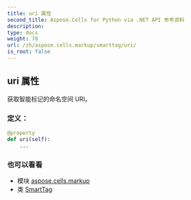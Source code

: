 ```yaml
---
title: uri 属性
second_title: Aspose.Cells for Python via .NET API 参考资料
description:
type: docs
weight: 70
url: /zh/aspose.cells.markup/smarttag/uri/
is_root: false
---
```

## uri 属性

获取智能标记的命名空间 URI。
### 定义：
```python
@property
def uri(self):
    ...
```

### 也可以看看
* 模块 [aspose.cells.markup](../../)
* 类 [SmartTag](/cells/python-net/zh/aspose.cells.markup/smarttag)
